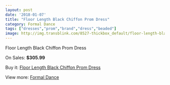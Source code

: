```yaml
---
layout: post
date: '2018-01-07'
title: "Floor Length Black Chiffon Prom Dress"
category: Formal Dance
tags: ["dresses","prom","brand","dress","beaded"]
image: http://img.transblink.com/8527-thickbox_default/floor-length-black-chiffon-prom-dress.jpg
---
```

Floor Length Black Chiffon Prom Dress

On Sales: **$305.99**
<a href="https://www.transblink.com/en/formal-dance/2803-floor-length-black-chiffon-prom-dress.html"><amp-img layout="responsive" width="600" height="600" src="//img.transblink.com/8527-thickbox_default/floor-length-black-chiffon-prom-dress.jpg" alt="Floor Length Black Chiffon Prom Dress 0" /></a>
<a href="https://www.transblink.com/en/formal-dance/2803-floor-length-black-chiffon-prom-dress.html"><amp-img layout="responsive" width="600" height="600" src="//img.transblink.com/8529-thickbox_default/floor-length-black-chiffon-prom-dress.jpg" alt="Floor Length Black Chiffon Prom Dress 1" /></a>
<a href="https://www.transblink.com/en/formal-dance/2803-floor-length-black-chiffon-prom-dress.html"><amp-img layout="responsive" width="600" height="600" src="//img.transblink.com/8528-thickbox_default/floor-length-black-chiffon-prom-dress.jpg" alt="Floor Length Black Chiffon Prom Dress 2" /></a>

Buy it: [Floor Length Black Chiffon Prom Dress](https://www.transblink.com/en/formal-dance/2803-floor-length-black-chiffon-prom-dress.html "Floor Length Black Chiffon Prom Dress")

View more: [Formal Dance](https://www.transblink.com/en/6-formal-dance "Formal Dance")
